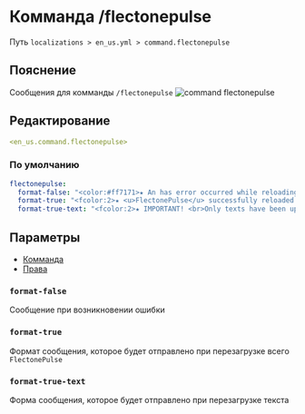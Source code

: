 # Комманда /flectonepulse
Путь `localizations > en_us.yml > command.flectonepulse`

## Пояснение
Сообщения для комманды `/flectonepulse`
![command flectonepulse](/commandflectonepulse.png)

## Редактирование
```yaml
<en_us.command.flectonepulse>
```

### По умолчанию
```yaml
flectonepulse:
  format-false: "<color:#ff7171>★ An has error occurred while reloading"
  format-true: "<fcolor:2>★ <u>FlectonePulse</u> successfully reloaded! (<i><time></i>)"
  format-true-text: "<fcolor:2>★ IMPORTANT! <br>Only texts have been updated, for a FULL reload you need to use: <br><fcolor:1>/flectonepulse reload"
```

## Параметры

- [Комманда](/docs/command/flectonepulse/)
- [Права](/docs/permission/command/flectonepulse/)

### `format-false`

Сообщение при возникновении ошибки

### `format-true`

Формат сообщения, которое будет отправлено при перезагрузке всего `FlectonePulse`

### `format-true-text`

Форма сообщения, которое будет отправлено при перезагрузке текста

